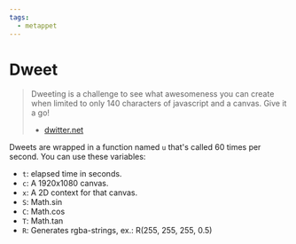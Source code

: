 ```yaml
---
tags:
  - metappet
---
```


# Dweet

> Dweeting is a challenge to see what awesomeness you can
> create when limited to only 140 characters of javascript and a canvas. Give it a go!
>
> - [dwitter.net](https://www.dwitter.net/)

Dweets are wrapped in a function named `u` that's called 60 times per second. You can use
these variables:

- `t`: elapsed time in seconds.
- `c`: A 1920x1080 canvas.
- `x`: A 2D context for that canvas.
- `S`: Math.sin
- `C`: Math.cos
- `T`: Math.tan
- `R`: Generates rgba-strings, ex.: R(255, 255, 255, 0.5)
